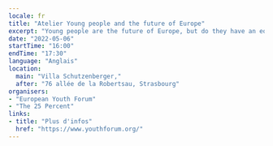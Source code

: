 ```yaml
---
locale: fr
title: "Atelier Young people and the future of Europe"
excerpt: "Young people are the future of Europe, but do they have an equal say in shaping it? What can be done to support meaningful youth participation? Join this workshop to reflect on the experience of the Conference on the Future of Europe, its limits and opportunities, and the role of young people in it."
date: "2022-05-06"
startTime: "16:00"
endTime: "17:30"
language: "Anglais"
location:
  main: "Villa Schutzenberger,"
  after: "76 allée de la Robertsau, Strasbourg"
organisers:
- "European Youth Forum"
- "The 25 Percent"
links:
- title: "Plus d'infos"
  href: "https://www.youthforum.org/"
---
```

